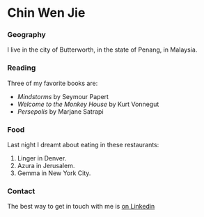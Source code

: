 # Chin Wen Jie

### Geography

I live in the city of Butterworth, in the state of Penang, in Malaysia.

### Reading

Three of my favorite books are:

- *Mindstorms* by Seymour Papert
- *Welcome to the Monkey House* by Kurt Vonnegut
- *Persepolis* by Marjane Satrapi

### Food

Last night I dreamt about eating in these restaurants:

1. Linger in Denver.
2. Azura in Jerusalem.
3. Gemma in New York City.

### Contact

The best way to get in touch with me is [on Linkedin](https://www.linkedin.com/in/chin-wen-jie-7788-cwj/)
